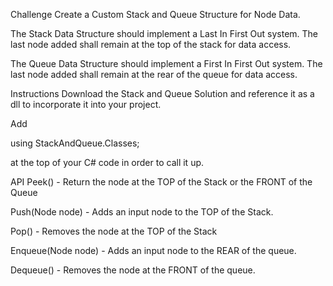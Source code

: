 Challenge
Create a Custom Stack and Queue Structure for Node Data.

The Stack Data Structure should implement a Last In First Out system. The last node added shall remain at the top of the stack for data access.

The Queue Data Structure should implement a First In First Out system. The last node added shall remain at the rear of the queue for data access.

Instructions
Download the Stack and Queue Solution and reference it as a dll to incorporate it into your project.

Add

using StackAndQueue.Classes;

at the top of your C# code in order to call it up.

API
Peek() - Return the node at the TOP of the Stack or the FRONT of the Queue

Push(Node node) - Adds an input node to the TOP of the Stack.

Pop() - Removes the node at the TOP of the Stack

Enqueue(Node node) - Adds an input node to the REAR of the queue.

Dequeue() - Removes the node at the FRONT of the queue.
